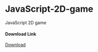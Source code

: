 # JavaScript-2D-game
JavaScript 2D game


<h4>Download Link</h4>


[Download]([https://github.com/JehanKandy](https://drive.google.com/drive/folders/1042aX9nO-XUYzH0Fo65v2pGo-4m0sN8b?usp=share_link))
